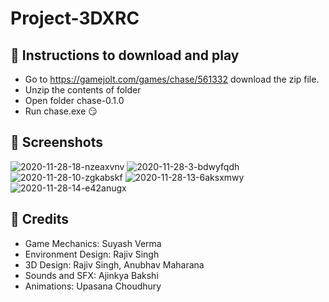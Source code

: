 # Project-3DXRC

## 📝 Instructions to download and play
- Go to https://gamejolt.com/games/chase/561332 download the zip file.
- Unzip the contents of folder
- Open folder chase-0.1.0
- Run chase.exe 😏

## 📱 Screenshots
![2020-11-28-18-nzeaxvnv](https://user-images.githubusercontent.com/58210877/123508487-6cdba980-d68d-11eb-9544-a621b6bf2cfb.png)
![2020-11-28-3-bdwyfqdh](https://user-images.githubusercontent.com/58210877/123508497-7bc25c00-d68d-11eb-8572-e8e141f5dbde.png)
![2020-11-28-10-zgkabskf](https://user-images.githubusercontent.com/58210877/123508521-8e3c9580-d68d-11eb-8427-d17695bd899c.png)
![2020-11-28-13-6aksxmwy](https://user-images.githubusercontent.com/58210877/123508524-8f6dc280-d68d-11eb-83fc-c0c3a3f5874f.png)
![2020-11-28-14-e42anugx](https://user-images.githubusercontent.com/58210877/123508525-91378600-d68d-11eb-8338-caa0359bf559.png)


## 👏 Credits
- Game Mechanics: Suyash Verma
- Environment Design: Rajiv Singh
- 3D Design: Rajiv Singh, Anubhav Maharana
- Sounds and SFX: Ajinkya Bakshi
- Animations: Upasana Choudhury
